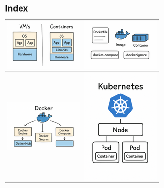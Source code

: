 # Index

| ![VM's vs Containers](img/vm-container.png) | ![Docker Key Components](img/docker-key-components.png) |
| :--------------------------------------------------------: | :---------------------------------------------------------: |
| ![Docker Ecosystem](img/docker-ecosystem.png) | ![K8S](img/k8s.png) |
